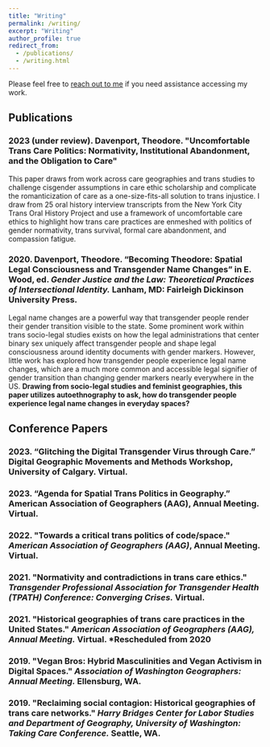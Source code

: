 ```yaml
---
title: "Writing"
permalink: /writing/
excerpt: "Writing"
author_profile: true
redirect_from:
  - /publications/
  - /writing.html
---
```

Please feel free to [reach out to me](/contact) if you need assistance accessing my work.

## Publications
### 2023 (under review). Davenport, Theodore. "Uncomfortable Trans Care Politics: Normativity, Institutional Abandonment, and the Obligation to Care"
This paper draws from work across care geographies and trans studies to challenge cisgender assumptions in care ethic scholarship and complicate the romanticization of care as a one-size-fits-all solution to trans injustice. I draw from 25 oral history interview transcripts from the New York City Trans Oral History Project and use a framework of uncomfortable care ethics to highlight how trans care practices are enmeshed with politics of gender normativity, trans survival, formal care abandonment, and compassion fatigue.

### 2020. Davenport, Theodore. “Becoming Theodore: Spatial Legal Consciousness and Transgender Name Changes” in E. Wood, ed. _Gender Justice and the Law: Theoretical Practices of Intersectional Identity._ Lanham, MD: Fairleigh Dickinson University Press.
Legal name changes are a powerful way that transgender people render their gender transition visible to the state. Some prominent work within trans socio-legal studies exists on how the legal administrations that center binary sex uniquely affect transgender people and shape legal consciousness around identity documents with gender markers. However, little work has explored how transgender people experience legal name changes, which are a much more common and accessible legal signifier of gender transition than changing gender markers nearly everywhere in the US. <b>Drawing from socio-legal studies and feminist geographies, this paper utilizes autoethnography to ask, how do transgender people experience legal name changes in everyday spaces?</b>


## Conference Papers
### 2023. “Glitching the Digital Transgender Virus through Care.” Digital Geographic Movements and Methods Workshop, University of Calgary. Virtual.
### 2023. “Agenda for Spatial Trans Politics in Geography.” American Association of Geographers (AAG), Annual Meeting. Virtual.
### 2022. "Towards a critical trans politics of code/space." _American Association of Geographers (AAG)_, Annual Meeting. Virtual.
### 2021. "Normativity and contradictions in trans care ethics." _Transgender Professional Association for Transgender Health (TPATH) Conference: Converging Crises._ Virtual.
### 2021. "Historical geographies of trans care practices in the United States." _American Association of Geographers (AAG), Annual Meeting._ Virtual. *Rescheduled from 2020
### 2019. "Vegan Bros: Hybrid Masculinities and Vegan Activism in Digital Spaces." _Association of Washington Geographers: Annual Meeting._ Ellensburg, WA.
### 2019. "Reclaiming social contagion: Historical geographies of trans care networks." _Harry Bridges Center for Labor Studies and Department of Geography, University of Washington: Taking Care Conference._ Seattle, WA.